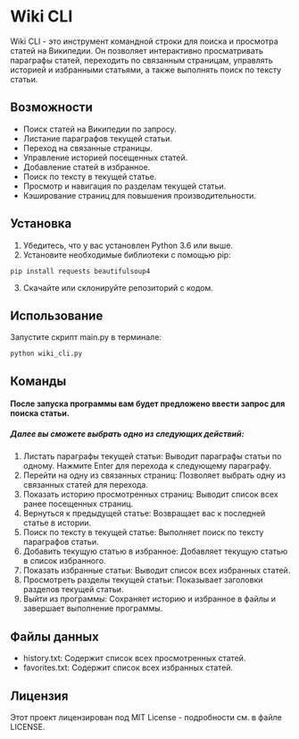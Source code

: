 # Wiki CLI

Wiki CLI - это инструмент командной строки для поиска и просмотра статей на Википедии. Он позволяет интерактивно просматривать параграфы статей, переходить по связанным страницам, управлять историей и избранными статьями, а также выполнять поиск по тексту статьи.

## Возможности

- Поиск статей на Википедии по запросу.
- Листание параграфов текущей статьи.
- Переход на связанные страницы.
- Управление историей посещенных статей.
- Добавление статей в избранное.
- Поиск по тексту в текущей статье.
- Просмотр и навигация по разделам текущей статьи.
- Кэширование страниц для повышения производительности.

## Установка

1. Убедитесь, что у вас установлен Python 3.6 или выше.
2. Установите необходимые библиотеки с помощью pip:

```
pip install requests beautifulsoup4
```
3. Скачайте или склонируйте репозиторий с кодом.

## Использование

Запустите скрипт main.py в терминале:
```
python wiki_cli.py
```

## Команды

#### После запуска программы вам будет предложено ввести запрос для поиска статьи. 
##### Далее вы сможете выбрать одно из следующих действий:

1. Листать параграфы текущей статьи: Выводит параграфы статьи по одному. Нажмите Enter для перехода к следующему параграфу.
2. Перейти на одну из связанных страниц: Позволяет выбрать одну из связанных статей для перехода.
3. Показать историю просмотренных страниц: Выводит список всех ранее посещенных страниц.
4. Вернуться к предыдущей статье: Возвращает вас к последней статье в истории.
5. Поиск по тексту в текущей статье: Выполняет поиск по тексту параграфов статьи.
6. Добавить текущую статью в избранное: Добавляет текущую статью в список избранного.
7. Показать избранные статьи: Выводит список всех избранных статей.
8. Просмотреть разделы текущей статьи: Показывает заголовки разделов текущей статьи.
9. Выйти из программы: Сохраняет историю и избранное в файлы и завершает выполнение программы.

## Файлы данных

- history.txt: Содержит список всех просмотренных статей.
- favorites.txt: Содержит список всех избранных статей.




## Лицензия

Этот проект лицензирован под MIT License - подробности см. в файле LICENSE.